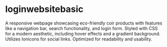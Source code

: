# loginwebsitebasic
A responsive webpage showcasing eco-friendly coir products with features like a navigation bar, search functionality, and login form. Styled with CSS for a modern aesthetic, including hover effects and a gradient background. Utilizes Ionicons for social links. Optimized for readability and usability.
